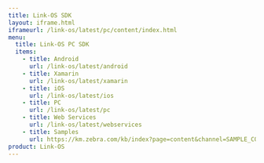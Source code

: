 ```yaml
---
title: Link-OS SDK
layout: iframe.html
iframeurl: /link-os/latest/pc/content/index.html
menu:
  title: Link-OS PC SDK
  items:
    - title: Android
      url: /link-os/latest/android
    - title: Xamarin
      url: /link-os/latest/xamarin
    - title: iOS
      url: /link-os/latest/ios
    - title: PC
      url: /link-os/latest/pc
    - title: Web Services
      url: /link-os/latest/webservices
    - title: Samples
      url: https://km.zebra.com/kb/index?page=content&channel=SAMPLE_CODE
product: Link-OS
---
```


